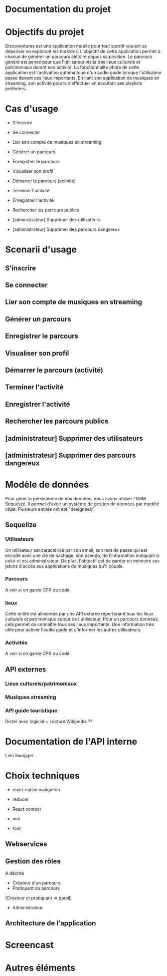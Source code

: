 # Documentation du projet

# Objectifs du projet

Discoventures est une application mobile pour tout sportif voulant se dépenser en explorant les horizons. L'objectif de cette application permet à chacun de générer un parcours alétoire depuis sa position. Le parcours généré est pensé pour que l'utilisateur visite des lieux culturels et patrimoniaux durant son activité. La fonctionnalité phare de cette application est l'activation automatique d'un audio guide lorsque l'utilisateur passe devant ces lieux importants. En liant son application de musiques en streaming, son activité pourra s'effectuer en écoutant ses playlists préférées.

# Cas d'usage

- S'inscrire

- Se connecter

- Lier son compte de musiques en streaming

- Générer un parcours

- Enregistrer le parcours

- Visualiser son profil

- Démarrer le parcours (activité)

- Terminer l'activité

- Enregistrer l'activité

- Rechercher les parcours publics

- [administrateur] Supprimer des utilisateurs

- [administrateur] Supprimer des parcours dangereux

# Scenarii d'usage

## S'inscrire

## Se connecter

## Lier son compte de musiques en streaming

## Générer un parcours

## Enregistrer le parcours

## Visualiser son profil

## Démarrer le parcours (activité)

## Terminer l'activité

## Enregistrer l'activité

## Rechercher les parcours publics

## [administrateur] Supprimer des utilisateurs

## [administrateur] Supprimer des parcours dangereux

# Modèle de données

Pour gérer la persistence de nos données, nous avons utiliser l'ORM Sequelize. Il permet d'avoir un système de gestion de données par modèle objet. Plusieurs entités ont été "designées".

## Sequelize

### Utilisateurs

Un utilisateur est caractérisé par son email, son mot de passe qui est encodé avec une clé de hachage, son pseudo, de l'information indiquant si celui-ci est administrateur. De plus, l'objectif est de garder en mémoire ses jetons d'accès aux applications de musiques qu'il couple.

### Parcours

A voir si on garde GPX ou codé.

### lieux

Cette entité est alimentée par une API externe répertoriant tous les lieux culturels et patrimoniaux autour de l'utilisateur. Pour un parcours données, cela permet de connaître tous ses lieux importants. Une information très utile pour activer l'audio guide et d'informer les autres utilisateurs.

### Activités

A voir si on garde GPX ou codé.

## API externes

### Lieux culturels/patrimoniaux

### Musiques streaming

### API guide touristique

Dicter avec logiciel + Lecture Wikipedia ??

# Documentation de l'API interne

Lien Swagger

# Choix techniques

- react-native navigation

- reducer

- React context

- mui

- font

## Webservices


## Gestion des rôles

A décrire

- Créateur d'un parcours
- Pratiquant du parcours

(Créateur et pratiquant => pareil)

- Administrateur

## Architecture de l'application

# Screencast

# Autres éléments

